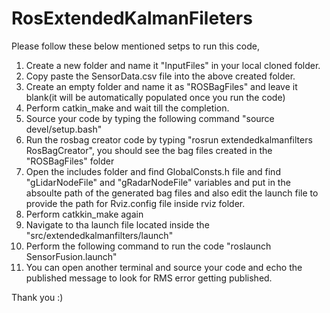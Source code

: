 # RosExtendedKalmanFileters

Please follow these below mentioned setps to run this code,

1.  Create a new folder and name it "InputFiles" in your local cloned folder.
2.  Copy paste the SensorData.csv file into the above created folder.
3.  Create an empty folder and name it as "ROSBagFiles" and leave it blank(it will be automatically populated once you run the code)
4.  Perform catkin_make and wait till the completion.
5.  Source your code by typing the following command "source devel/setup.bash"
6.  Run the rosbag creator code by typing "rosrun extendedkalmanfilters RosBagCreator", you should see the bag files created in the "ROSBagFiles" folder
7.  Open the includes folder and find GlobalConsts.h file and find "gLidarNodeFile" and "gRadarNodeFile" variables and put in the absoulte path of the generated bag files and also edit the launch file to provide the path for Rviz.config file inside rviz folder.
8.  Perform catkkin_make again
9.  Navigate to tha launch file located inside the "src/extendedkalmanfilters/launch" 
10. Perform the following command to run the code "roslaunch SensorFusion.launch"
11. You can open another terminal and source your code and echo the published message to look for RMS error getting published.


Thank you :)
